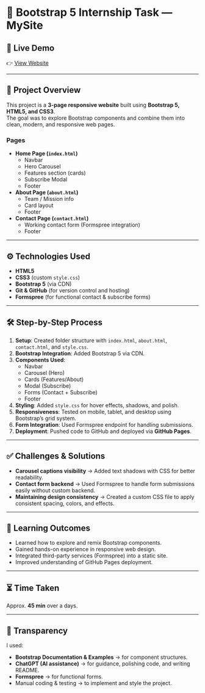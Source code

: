 # 🚀 Bootstrap 5 Internship Task — MySite

## 🔗 Live Demo
👉 [View Website](https://raziya5h1.github.io/bootstrap-task/)  


---

## 📌 Project Overview
This project is a **3-page responsive website** built using **Bootstrap 5, HTML5, and CSS3**.  
The goal was to explore Bootstrap components and combine them into clean, modern, and responsive web pages.

### Pages
- **Home Page (`index.html`)**
  - Navbar
  - Hero Carousel
  - Features section (cards)
  - Subscribe Modal
  - Footer
- **About Page (`about.html`)**
  - Team / Mission info
  - Card layout
  - Footer
- **Contact Page (`contact.html`)**
  - Working contact form (Formspree integration)
  - Footer

---

## ⚙️ Technologies Used
- **HTML5**  
- **CSS3** (custom `style.css`)  
- **Bootstrap 5** (via CDN)  
- **Git & GitHub** (for version control and hosting)  
- **Formspree** (for functional contact & subscribe forms)  

---

## 🛠️ Step-by-Step Process
1. **Setup**: Created folder structure with `index.html`, `about.html`, `contact.html`, and `style.css`.  
2. **Bootstrap Integration**: Added Bootstrap 5 via CDN.  
3. **Components Used**:
   - Navbar
   - Carousel (Hero)
   - Cards (Features/About)
   - Modal (Subscribe)
   - Forms (Contact + Subscribe)
   - Footer  
4. **Styling**: Added `style.css` for hover effects, shadows, and polish.  
5. **Responsiveness**: Tested on mobile, tablet, and desktop using Bootstrap’s grid system.  
6. **Form Integration**: Used Formspree endpoint for handling submissions.  
7. **Deployment**: Pushed code to GitHub and deployed via **GitHub Pages**.

---

## ✅ Challenges & Solutions
- **Carousel captions visibility** → Added text shadows with CSS for better readability.  
- **Contact form backend** → Used Formspree to handle form submissions easily without custom backend.  
- **Maintaining design consistency** → Created a custom CSS file to apply consistent spacing, colors, and effects.

---

## 🎯 Learning Outcomes
- Learned how to explore and remix Bootstrap components.  
- Gained hands-on experience in responsive web design.  
- Integrated third-party services (Formspree) into a static site.  
- Improved understanding of GitHub Pages deployment.

---

## ⏳ Time Taken
Approx. **45 min** over a days.  

---

## 🧾 Transparency
I used:
- **Bootstrap Documentation & Examples** → for component structures.  
- **ChatGPT (AI assistance)** → for guidance, polishing code, and writing README.  
- **Formspree** → for functional forms.  
- Manual coding & testing → to implement and style the project.  



